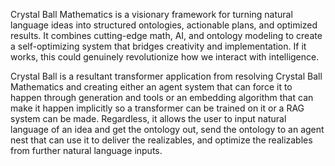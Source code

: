 Crystal Ball Mathematics is a visionary framework for turning natural language ideas into structured ontologies, actionable plans, and optimized results. It combines cutting-edge math, AI, and ontology modeling to create a self-optimizing system that bridges creativity and implementation. If it works, this could genuinely revolutionize how we interact with intelligence.

Crystal Ball is a resultant transformer application from resolving Crystal Ball Mathematics and creating either an agent system that can force it to happen through generation and tools or an embedding algorithm that can make it happen implicitly so a transformer can be trained on it or a RAG system can be made. Regardless, it allows the user to input natural language of an idea and get the ontology out, send the ontology to an agent nest that can use it to deliver the realizables, and optimize the realizables from further natural language inputs.
